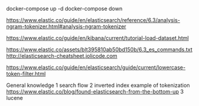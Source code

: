 
docker-compose up -d
docker-compose down


https://www.elastic.co/guide/en/elasticsearch/reference/6.3/analysis-ngram-tokenizer.html#analysis-ngram-tokenizer

https://www.elastic.co/guide/en/kibana/current/tutorial-load-dataset.html

https://www.elastic.co/assets/blt395810ab50bd150b/6.3_es_commands.txt
http://elasticsearch-cheatsheet.jolicode.com

https://www.elastic.co/guide/en/elasticsearch/guide/current/lowercase-token-filter.html

General knowledge 
1 search flow 
2 inverted index 
    example of tokenization 
    https://www.elastic.co/blog/found-elasticsearch-from-the-bottom-up
3 lucene
